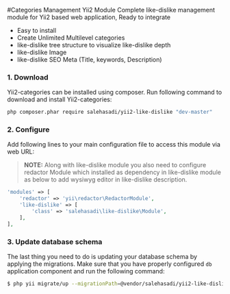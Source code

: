 #Categories Management Yii2 Module
Complete like-dislike management module for Yii2 based web application, Ready to integrate

* Easy to install
* Create Unlimited Multilevel categories
* like-dislike tree structure to visualize like-dislike depth
* like-dislike Image
* like-dislike SEO Meta (Title, keywords, Description)

### 1. Download

Yii2-categories can be installed using composer. Run following command to download and
install Yii2-categories:

```bash
php composer.phar require salehasadi/yii2-like-dislike "dev-master"
```

### 2. Configure

Add following lines to your main configuration file to access this module via web URL:
> **NOTE:** Along with like-dislike module you also need to configure redactor Module which installed as dependency in like-dislike module as below to add wysiwyg editor in like-dislike description.

```php
'modules' => [
	'redactor' => 'yii\redactor\RedactorModule',
    'like-dislike' => [
        'class' => 'salehasadi\like-dislike\Module',
    ],
],
```

### 3. Update database schema

The last thing you need to do is updating your database schema by applying the
migrations. Make sure that you have properly configured `db` application component
and run the following command:

```bash
$ php yii migrate/up --migrationPath=@vendor/salehasadi/yii2-like-dislike/migrations
```

